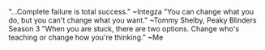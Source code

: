 "...Complete failure is total success." ~Integza
"You can change what you do, but you can't change what you want." ~Tommy Shelby, Peaky Blinders Season 3
"When you are stuck, there are two options. Change who's teaching or change how you're thinking." ~Me